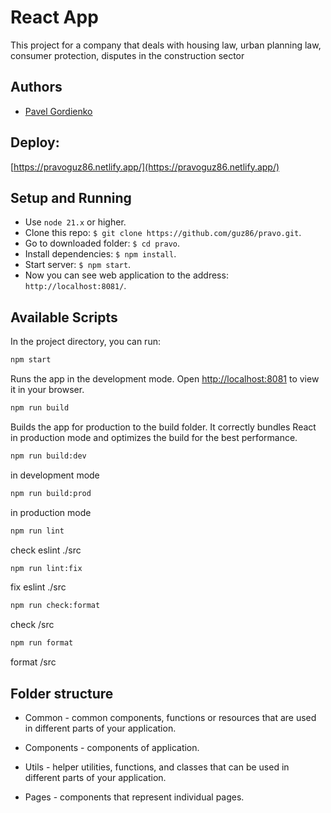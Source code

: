 # React App 

This project for a company that deals with housing law, urban planning law, consumer protection, disputes in the construction sector

## Authors
- [Pavel Gordienko](https://github.com/guz86)

## Deploy: 
[https://pravoguz86.netlify.app/](https://pravoguz86.netlify.app/)

## Setup and Running

- Use `node 21.x` or higher.
- Clone this repo: `$ git clone https://github.com/guz86/pravo.git`.
- Go to downloaded folder: `$ cd pravo`.
- Install dependencies: `$ npm install`.
- Start server: `$ npm start`.
- Now you can see web application to the address: `http://localhost:8081/`.

## Available Scripts

In the project directory, you can run:

```bash
npm start
```
Runs the app in the development mode.
Open [http://localhost:8081](http://localhost:8081) to view it in your browser.

```bash
npm run build
```
Builds the app for production to the build folder. It correctly bundles React in production mode and optimizes the build for the best performance.

```bash
npm run build:dev
```
in development mode

```bash
npm run build:prod
```
in production mode

```bash
npm run lint
```
check eslint ./src

```bash
npm run lint:fix
```
fix eslint ./src

```bash
npm run check:format
```
check /src

```bash
npm run format
```
format /src
 
## Folder structure

- Common - common components, functions or resources that are used in different parts of your application.

- Components - components of application.

- Utils - helper utilities, functions, and classes that can be used in different parts of your application.

- Pages - components that represent individual pages.
